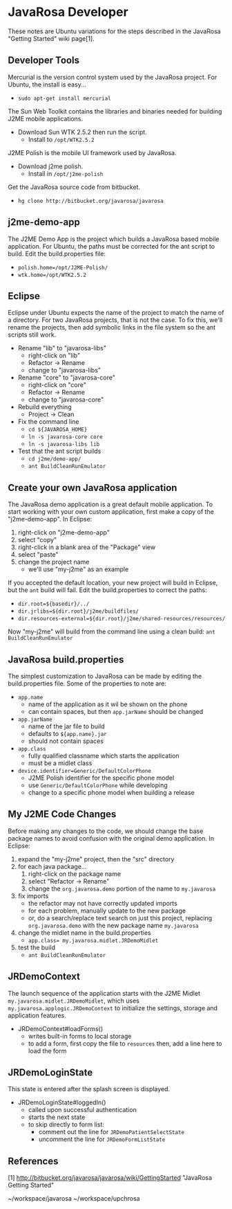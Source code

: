 JavaRosa Developer
==================
These notes are Ubuntu variations for the steps
described in the JavaRosa "Getting Started" wiki 
page[1].

## Developer Tools

Mercurial is the version control system used by the
JavaRosa project. For Ubuntu, the install is easy...

* `sudo apt-get install mercurial`

The Sun Web Toolkit contains the libraries and binaries
needed for building J2ME mobile applications.

* Download Sun WTK 2.5.2 then run the script.
   * Install to `/opt/WTK2.5.2`

J2ME Polish is the mobile UI framework used by JavaRosa.

* Download j2me polish. 
  * Install in `/opt/j2me-polish`

Get the JavaRosa source code from bitbucket.

* `hg clone http://bitbucket.org/javarosa/javarosa`

## j2me-demo-app

The J2ME Demo App is the project which builds a
JavaRosa based mobile application. For Ubuntu,
the paths must be corrected for the ant script
to build. Edit the build.properties file:

* `polish.home=/opt/J2ME-Polish/`
* `wtk.home=/opt/WTK2.5.2`

## Eclipse

Eclipse under Ubuntu expects the name of the project
to match the name of a directory. For two JavaRosa
projects, that is not the case. To fix this, we'll
rename the projects, then add symbolic links in the
file system so the ant scripts still work.

* Rename "lib" to "javarosa-libs"
  * right-click on "lib"
  * Refactor -> Rename
  * change to "javarosa-libs"
* Rename "core" to "javarosa-core"
  * right-click on "core"
  * Refactor -> Rename
  * change to "javarosa-core"
* Rebuild everything
  * Project -> Clean
* Fix the command line
  * `cd ${JAVAROSA_HOME}`
  * `ln -s javarosa-core core`
  * `ln -s javarosa-libs lib`
* Test that the ant script builds
  * `cd j2me/demo-app/`
  * `ant BuildCleanRunEmulator`

## Create your own JavaRosa application

The JavaRosa demo application is a great default
mobile application. To start working with your own 
custom application, first make a copy of the 
"j2me-demo-app". In Eclipse:

1. right-click on "j2me-demo-app"
2. select "copy"
3. right-click in a blank area of the "Package" view
4. select "paste"
5. change the project name
   * we'll use "my-j2me" as an example

If you accepted the default location, your new project
will build in Eclipse, but the `ant` build will fail.
Edit the build.properties to correct the paths:

* `dir.root=${basedir}/../`
* `dir.jrlibs=${dir.root}/j2me/buildfiles/`
* `dir.resources-external=${dir.root}/j2me/shared-resources/resources/`

Now "my-j2me" will build from the command line using
a clean build: `ant BuildCleanRunEmulator`

## JavaRosa build.properties

The simplest customization to JavaRosa can be made
by editing the build.properties file. Some of the
properties to note are:

* `app.name`
  * name of the application as it wil be shown on the phone
  * can contain spaces, but then `app.jarName` should be changed
* `app.jarName`
  * name of the jar file to build
  * defaults to `${app.name}.jar`
  * should not contain spaces
* `app.class`
  * fully qualified classname which starts the application
  * must be a midlet class
* `device.identifier=Generic/DefaultColorPhone`
  * J2ME Polish identifier for the specific phone model
  * use `Generic/DefaultColorPhone` while developing
  * change to a specific phone model when building a release

## My J2ME Code Changes

Before making any changes to the code, we should change the
base package names to avoid confusion with the original
demo application. In Eclipse:

1. expand the "my-j2me" project, then the "src" directory
2. for each java package...
   1. right-click on the package name
   2. select "Refactor -> Rename"
   3. change the `org.javarosa.demo` portion of the name
      to `my.javarosa`
3. fix imports
   * the refactor may not have correctly updated imports
   * for each problem, manually update to the new package
   * or, do a search/replace text search on just this 
     project, replacing `org.javarosa.demo` with the
     new package name `my.javarosa`
4. change the midlet name in the build.properties 
   * `app.class= my.javarosa.midlet.JRDemoMidlet`
5. test the build
   * `ant BuildCleanRunEmulator`

## JRDemoContext

The launch sequence of the application starts with the
J2ME Midlet `my.javarosa.midlet.JRDemoMidlet`, which
uses `my.javarosa.applogic.JRDemoContext` to initialize
the settings, storage and application features.

* JRDemoContext#loadForms()
  * writes built-in forms to local storage
  * to add a form, first copy the file to `resources`
    then, add a line here to load the form

## JRDemoLoginState

This state is entered after the splash screen is displayed.

* JRDemoLoginState#loggedIn()
  * called upon successful authentication
  * starts the next state
  * to skip directly to form list:
    * comment out the line for `JRDemoPatientSelectState`
    * uncomment the line for `JRDemoFormListState`

## References

 [1] http://bitbucket.org/javarosa/javarosa/wiki/GettingStarted "JavaRosa Getting Started"






~/workspace/javarosa
~/workspace/upchrosa


